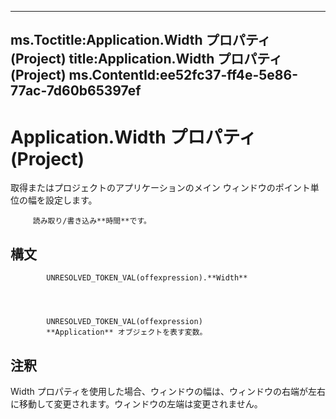 

---
ms.Toctitle:Application.Width プロパティ (Project)
title:Application.Width プロパティ (Project)
ms.ContentId:ee52fc37-ff4e-5e86-77ac-7d60b65397ef
---
# Application.Width プロパティ (Project)




取得またはプロジェクトのアプリケーションのメイン ウィンドウのポイント単位の幅を設定します。

		 読み取り/書き込み**時間**です。

## 構文

            UNRESOLVED_TOKEN_VAL(offexpression).**Width**




            UNRESOLVED_TOKEN_VAL(offexpression)
            **Application** オブジェクトを表す変数。



## 注釈
Width プロパティを使用した場合、ウィンドウの幅は、ウィンドウの右端が左右に移動して変更されます。ウィンドウの左端は変更されません。





